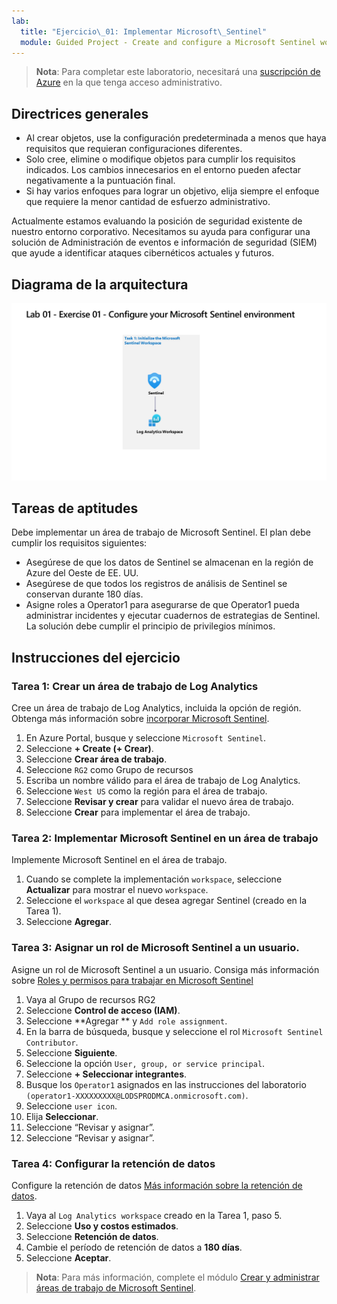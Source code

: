 ```yaml
---
lab:
  title: "Ejercicio\_01: Implementar Microsoft\_Sentinel"
  module: Guided Project - Create and configure a Microsoft Sentinel workspace
---
```


>**Nota**: Para completar este laboratorio, necesitará una [suscripción de Azure](https://azure.microsoft.com/en-us/free/?azure-portal=true) en la que tenga acceso administrativo.

## Directrices generales

- Al crear objetos, use la configuración predeterminada a menos que haya requisitos que requieran configuraciones diferentes.
- Solo cree, elimine o modifique objetos para cumplir los requisitos indicados. Los cambios innecesarios en el entorno pueden afectar negativamente a la puntuación final.
- Si hay varios enfoques para lograr un objetivo, elija siempre el enfoque que requiere la menor cantidad de esfuerzo administrativo.

Actualmente estamos evaluando la posición de seguridad existente de nuestro entorno corporativo. Necesitamos su ayuda para configurar una solución de Administración de eventos e información de seguridad (SIEM) que ayude a identificar ataques cibernéticos actuales y futuros.

## Diagrama de la arquitectura

![Diagrama con el área de trabajo de Log Analytics.](../Media/apl-5001-lab-diagrams-01.png)

## Tareas de aptitudes

Debe implementar un área de trabajo de Microsoft Sentinel. El plan debe cumplir los requisitos siguientes:

- Asegúrese de que los datos de Sentinel se almacenan en la región de Azure del Oeste de EE. UU.
- Asegúrese de que todos los registros de análisis de Sentinel se conservan durante 180 días.
- Asigne roles a Operator1 para asegurarse de que Operator1 pueda administrar incidentes y ejecutar cuadernos de estrategias de Sentinel. La solución debe cumplir el principio de privilegios mínimos.

## Instrucciones del ejercicio

### Tarea 1: Crear un área de trabajo de Log Analytics

Cree un área de trabajo de Log Analytics, incluida la opción de región. Obtenga más información sobre [incorporar Microsoft Sentinel](https://learn.microsoft.com/azure/sentinel/quickstart-onboard).

  1. En Azure Portal, busque y seleccione `Microsoft Sentinel`.
  1. Seleccione **+ Create (+ Crear)**.
  1. Seleccione **Crear área de trabajo**.
  1. Seleccione `RG2` como Grupo de recursos
  1. Escriba un nombre válido para el área de trabajo de Log Analytics.
  1. Seleccione `West US` como la región para el área de trabajo.
  1. Seleccione **Revisar y crear** para validar el nuevo área de trabajo.
  1. Seleccione **Crear** para implementar el área de trabajo.

### Tarea 2: Implementar Microsoft Sentinel en un área de trabajo

Implemente Microsoft Sentinel en el área de trabajo.

  1. Cuando se complete la implementación `workspace`, seleccione **Actualizar** para mostrar el nuevo `workspace`.
  1. Seleccione el `workspace` al que desea agregar Sentinel (creado en la Tarea 1).
  1. Seleccione **Agregar**.

### Tarea 3: Asignar un rol de Microsoft Sentinel a un usuario.

Asigne un rol de Microsoft Sentinel a un usuario. Consiga más información sobre [Roles y permisos para trabajar en Microsoft Sentinel](https://learn.microsoft.com/azure/sentinel/roles)

  1. Vaya al Grupo de recursos RG2
  1. Seleccione **Control de acceso (IAM)**.
  1. Seleccione **Agregar ** y `Add role assignment`.
  1. En la barra de búsqueda, busque y seleccione el rol `Microsoft Sentinel Contributor`.
  1. Seleccione **Siguiente**.
  1. Seleccione la opción `User, group, or service principal`.
  1. Seleccione **+ Seleccionar integrantes**.
  1. Busque los `Operator1` asignados en las instrucciones del laboratorio `(operator1-XXXXXXXXX@LODSPRODMCA.onmicrosoft.com)`.
  1. Seleccione `user icon`.
  1. Elija **Seleccionar**.
  1. Seleccione “Revisar y asignar”.
  1. Seleccione “Revisar y asignar”.

### Tarea 4: Configurar la retención de datos

Configure la retención de datos [Más información sobre la retención de datos](https://learn.microsoft.com/azure/azure-monitor/logs/data-retention-archive).

  1. Vaya al `Log Analytics workspace` creado en la Tarea 1, paso 5.
  1. Seleccione **Uso y costos estimados**.
  1. Seleccione **Retención de datos**.
  1. Cambie el período de retención de datos a **180 días**.
  1. Seleccione **Aceptar**.

>**Nota**: Para más información, complete el módulo [Crear y administrar áreas de trabajo de Microsoft Sentinel](https://learn.microsoft.com/training/modules/create-manage-azure-sentinel-workspaces/).
